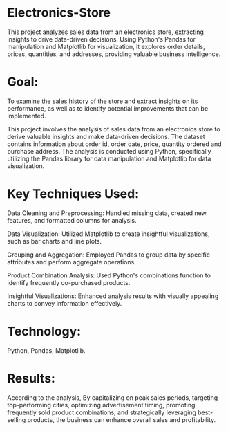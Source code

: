 # Electronics-Store
This project analyzes sales data from an electronics store, extracting insights to drive data-driven decisions. Using Python's Pandas for manipulation and Matplotlib for visualization, it explores order details, prices, quantities, and addresses, providing valuable business intelligence.

# Goal: 
To examine the sales history of the store and extract insights on its performance, as well as to identify potential improvements that can be implemented.

This project involves the analysis of sales data from an electronics store to derive valuable insights and make data-driven decisions. The dataset contains information about order id, order date, price, quantity ordered and purchase address. The analysis is conducted using Python, specifically utilizing the Pandas library for data manipulation and Matplotlib for data visualization.

# Key Techniques Used:
Data Cleaning and Preprocessing: Handled missing data, created new features, and formatted columns for analysis.

Data Visualization: Utilized Matplotlib to create insightful visualizations, such as bar charts and line plots.

Grouping and Aggregation: Employed Pandas to group data by specific attributes and perform aggregate operations.

Product Combination Analysis: Used Python's combinations function to identify frequently co-purchased products.

Insightful Visualizations: Enhanced analysis results with visually appealing charts to convey information effectively.

# Technology:
Python, Pandas, Matplotlib.



# Results:
According to the analysis, By capitalizing on peak sales periods, targeting top-performing cities, optimizing advertisement timing, promoting frequently sold product combinations, and strategically leveraging best-selling products, the business can enhance overall sales and profitability.
